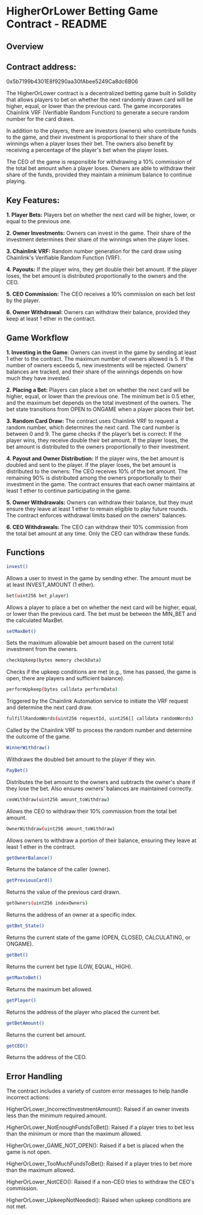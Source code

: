 # HigherOrLower Betting Game Contract - README
## Overview

## Contract address:
0x5b7199b4301E8f9290aa30fAbee5249Ca8dc6B06

The HigherOrLower contract is a decentralized betting game built in Solidity that allows players to bet on whether the next randomly drawn card will be higher, equal, or lower than the previous card. The game incorporates Chainlink VRF (Verifiable Random Function) to generate a secure random number for the card draws.

In addition to the players, there are investors (owners) who contribute funds to the game, and their investment is proportional to their share of the winnings when a player loses their bet. The owners also benefit by receiving a percentage of the player's bet when the player loses.

The CEO of the game is responsible for withdrawing a 10% commission of the total bet amount when a player loses. Owners are able to withdraw their share of the funds, provided they maintain a minimum balance to continue playing.

## Key Features:
 **1. Player Bets:** Players bet on whether the next card will be higher, lower, or equal to the previous one.

**2. Owner Investments:** Owners can invest in the game. Their share of the investment determines their share of the winnings when the player loses.

**3. Chainlink VRF:** Random number generation for the card draw using Chainlink's Verifiable Random Function (VRF).

**4. Payouts:** If the player wins, they get double their bet amount. If the player loses, the bet amount is distributed proportionally to the owners and the CEO.

**5. CEO Commission:** The CEO receives a 10% commission on each bet lost by the player.

**6. Owner Withdrawal:** Owners can withdraw their balance, provided they keep at least 1 ether in the contract.

## Game Workflow

**1. Investing in the Game**: Owners can invest in the game by sending at least 1 ether to the contract.
    The maximum number of owners allowed is 5. If the number of owners exceeds 5, new investments will be rejected.
    Owners’ balances are tracked, and their share of the winnings depends on how much they have invested.

**2. Placing a Bet:** Players can place a bet on whether the next card will be higher, equal, or lower than the previous one.
    The minimum bet is 0.5 ether, and the maximum bet depends on the total investment of the owners.
    The bet state transitions from OPEN to ONGAME when a player places their bet.

**3. Random Card Draw:**
    The contract uses Chainlink VRF to request a random number, which determines the next card.
    The card number is between 0 and 9.
    The game checks if the player’s bet is correct:
        If the player wins, they receive double their bet amount.
        If the player loses, the bet amount is distributed to the owners proportionally to their investment.

**4. Payout and Owner Distribution:**
If the player wins, the bet amount is doubled and sent to the player.
    If the player loses, the bet amount is distributed to the owners:
        The CEO receives 10% of the bet amount.
        The remaining 90% is distributed among the owners proportionally to their investment in the game.
    The contract ensures that each owner maintains at least 1 ether to continue participating in the game.

**5. Owner Withdrawals:**
 Owners can withdraw their balance, but they must ensure they leave at least 1 ether to remain eligible to play future rounds.
    The contract enforces withdrawal limits based on the owners' balances.

**6. CEO Withdrawals:**
The CEO can withdraw their 10% commission from the total bet amount at any time.
    Only the CEO can withdraw these funds.

## Functions

```bash
invest()
```

Allows a user to invest in the game by sending ether. The amount must be at least INVEST_AMOUNT (1 ether).

```bash
bet(uint256 bet_player)
```

Allows a player to place a bet on whether the next card will be higher, equal, or lower than the previous card. The bet must be between the MIN_BET and the calculated MaxBet.


```bash
setMaxBet()
```
Sets the maximum allowable bet amount based on the current total investment from the owners.

```bash
checkUpkeep(bytes memory checkData)
```
Checks if the upkeep conditions are met (e.g., time has passed, the game is open, there are players and sufficient balance).

```bash
performUpkeep(bytes calldata performData)
```
Triggered by the Chainlink Automation service to initiate the VRF request and determine the next card draw.

```bash
fulfillRandomWords(uint256 requestId, uint256[] calldata randomWords)
```


Called by the Chainlink VRF to process the random number and determine the outcome of the game.

```bash
WinnerWithdraw()
```

Withdraws the doubled bet amount to the player if they win.
```bash
PayBet()
```
Distributes the bet amount to the owners and subtracts the owner's share if they lose the bet. Also ensures owners' balances are maintained correctly.
```bash
ceoWithdraw(uint256 amount_toWithdraw)
```

Allows the CEO to withdraw their 10% commission from the total bet amount.
```bash
OwnerWithdraw(uint256 amount_toWithdraw)
```
Allows owners to withdraw a portion of their balance, ensuring they leave at least 1 ether in the contract.
```bash
getOwnerBalance()
```
Returns the balance of the caller (owner).
```bash
getPreviousCard()
```
Returns the value of the previous card drawn.
```bash
getOwners(uint256 indexOwners)
```

Returns the address of an owner at a specific index.
```bash
getBet_State()
```

Returns the current state of the game (OPEN, CLOSED, CALCULATING, or ONGAME).
```bash
getBet()
```

Returns the current bet type (LOW, EQUAL, HIGH).
```bash
getMaxtoBet()
```

Returns the maximum bet allowed.
```bash
getPlayer()
```

Returns the address of the player who placed the current bet.
```bash
getBetAmount()
```

Returns the current bet amount.
```bash
getCEO()
```

Returns the address of the CEO.

## Error Handling

The contract includes a variety of custom error messages to help handle incorrect actions:

HigherOrLower_IncorrectInvestmentAmount(): Raised if an owner invests less than the minimum required amount.

   HigherOrLower_NotEnoughFundsToBet(): Raised if a player tries to bet less than the minimum or more than the maximum allowed.

   HigherOrLower_GAME_NOT_OPEN(): Raised if a bet is placed when the game is not open.

  HigherOrLower_TooMuchFundsToBet(): Raised if a player tries to bet more than the maximum allowed.

HigherOrLower_NotCEO(): Raised if a non-CEO tries to withdraw the CEO's commission.

HigherOrLower_UpkeepNotNeeded(): Raised when upkeep conditions are not met.

